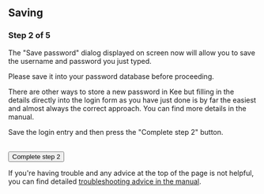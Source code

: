 <h2>Saving</h2>

<h3>Step 2 of 5</h3>

<p>The "Save password" dialog displayed on screen now will allow you to save the username and password you just typed.</p>

<p>Please save it into your password database before proceeding.</p>

<div class="info"><p>There are other ways to store a new password in Kee but filling in the details directly into the login form as you have just done is by far the easiest and almost always the correct approach. You can find more details in the manual.</p></div>

<div class="instruction">
<p>Save the login entry and then press the "Complete step 2" button.</p>
</div>

<form action="/step3/" method="post"><br/>
  <input type="submit" value="Complete step 2"/>
</form>

<div>If you're having trouble and any advice at the top of the page is not helpful, you can find detailed <a href="https://github.com/luckyrat/KeeFox/wiki/en-%7C-Troubleshooting">troubleshooting advice in the manual</a>.</div>
